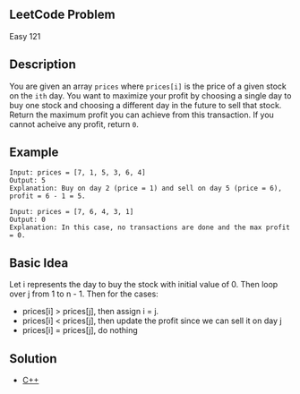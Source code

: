 ## LeetCode Problem
Easy 121

## Description
You are given an array `prices` where `prices[i]` is the price of a given stock on the `ith` day. You want to maximize your profit by choosing a single day to buy one stock and choosing a different day in the future to sell that stock. Return the maximum profit you can achieve from this transaction. If you cannot acheive any profit, return `0`.

## Example
```
Input: prices = [7, 1, 5, 3, 6, 4]
Output: 5
Explanation: Buy on day 2 (price = 1) and sell on day 5 (price = 6), profit = 6 - 1 = 5.

Input: prices = [7, 6, 4, 3, 1]
Output: 0
Explanation: In this case, no transactions are done and the max profit = 0.
```

## Basic Idea
Let i represents the day to buy the stock with initial value of 0. Then loop over j from 1 to n - 1. Then for the cases:
- prices[i] > prices[j], then assign i = j.
- prices[i] < prices[j], then update the profit since we can sell it on day j
- prices[i] = prices[j], do nothing

## Solution
- [C++](./solution.cpp)